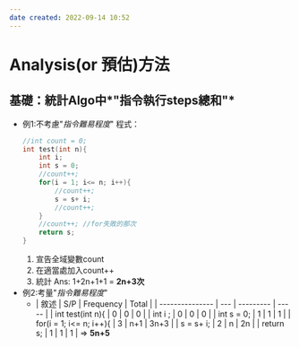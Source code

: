 ```yaml
---
date created: 2022-09-14 10:52
---
```


# Analysis(or 預估)方法
## 基礎：統計Algo中*"指令執行steps總和"*
  - 例1:不考慮"_指令難易程度_"
    程式：
    ```C
    //int count = 0;
    int test(int n){
    	int i;
    	int s = 0;
    	//count++;
    	for(i = 1; i<= n; i++){
    		//count++;
    		s = s+ i;
    		//count++;
    	}
    	//count++; //for失敗的那次
    	return s;
    }
    ```
    1. 宣告全域變數count
    2. 在適當處加入count++
    3. 統計
    Ans: 1+2n+1+1 = **2n+3次**
  - 例2:考量"_指令難易程度_"
    - | 敘述            | S/P | Frequency | Total |
  | ---------------         | --- | --------- | ----- |
  | int test(int n){        | 0   | 0         | 0     |
  | int i ;                 | 0   | 0         | 0     |
  | int s = 0;              | 1   | 1         | 1     |
  | for(i = 1; i<= n; i++){ | 3   | n+1       | 3n+3  |
  | s = s+ i;               | 2   | n         | 2n    |
  | return s;               | 1   | 1         | 1     |
	=> **5n+5**
